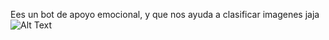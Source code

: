 Ees un bot de apoyo emocional, y que nos ayuda a clasificar imagenes jaja
 ![Alt Text](<img width="540" height="543" alt="image" src="https://github.com/user-attachments/assets/5913f826-9fb6-4ae9-b7e9-569282afbdcc" />
)
